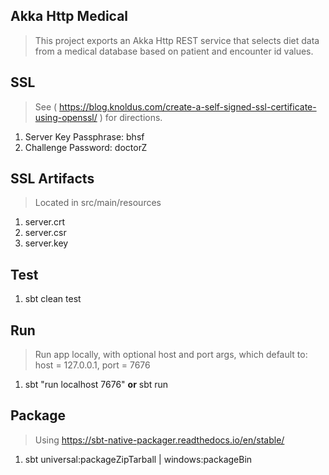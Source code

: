 Akka Http Medical
-----------------
>This project exports an Akka Http REST service that selects diet data from a medical database based on
>patient and encounter id values.

SSL
---
>See ( https://blog.knoldus.com/create-a-self-signed-ssl-certificate-using-openssl/ ) for directions.
1. Server Key Passphrase: bhsf
2. Challenge Password: doctorZ

SSL Artifacts
-------------
>Located in src/main/resources
1. server.crt
2. server.csr
3. server.key

Test
----
1. sbt clean test

Run
---
>Run app locally, with optional host and port args, which default to: host = 127.0.0.1, port = 7676
1. sbt "run localhost 7676" **or** sbt run

Package
-------
>Using https://sbt-native-packager.readthedocs.io/en/stable/
1. sbt universal:packageZipTarball | windows:packageBin
